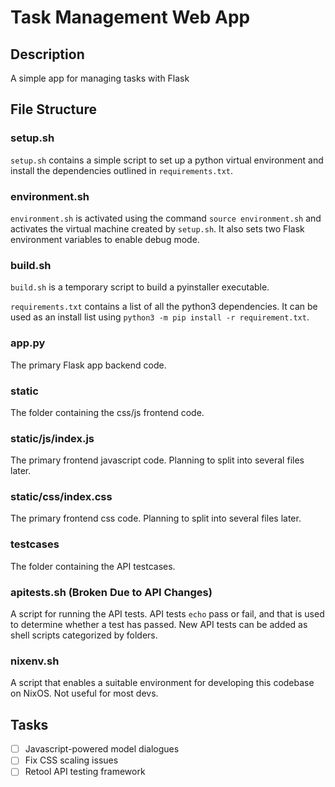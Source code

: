 # Task Management Web App

## Description

A simple app for managing tasks with Flask

## File Structure

### setup.sh

``setup.sh`` contains a simple script to set up a python virtual environment and install the dependencies outlined in ``requirements.txt``.

### environment.sh

``environment.sh`` is activated using the command ``source environment.sh`` and activates the virtual machine created by ``setup.sh``. It also sets two Flask environment variables to enable debug mode.

### build.sh

``build.sh`` is a temporary script to build a pyinstaller executable.

``requirements.txt`` contains a list of all the python3 dependencies. It can be used as an install list using ``python3 -m pip install -r requirement.txt``.

### app.py

The primary Flask app backend code.

### static

The folder containing the css/js frontend code.

### static/js/index.js

The primary frontend javascript code. Planning to split into several files later.

### static/css/index.css

The primary frontend css code. Planning to split into several files later.

### testcases

The folder containing the API testcases.

### apitests.sh (Broken Due to API Changes)

A script for running the API tests. API tests ``echo`` pass or fail, and that is used to determine whether a test has passed. New API tests can be added as shell scripts categorized by folders.

### nixenv.sh

A script that enables a suitable environment for developing this codebase on NixOS. Not useful for most devs.

## Tasks

- [ ] Javascript-powered model dialogues
- [ ] Fix CSS scaling issues
- [ ] Retool API testing framework